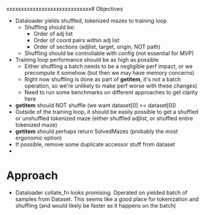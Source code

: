 xxxxxxxxxxxxxxxxxxxxxxxxxxxxx# Objectives

 - Dataloader yields shuffled, tokenized mazes to training loop
   - Shuffling should be:
     - Order of adj list
     - Order of coord pairs within adj list
     - Order of sections (adjlist, target, origin, NOT path)
   - Shuffling should be controllable with config (not essential for MVP)
 - Training loop performance should be as high as possible
   - Either shuffling a batch needs to be a negligible perf impact, or we precompute it somehow (but then we may have memory concerns)
   - Right now shuffling is done as part of __getitem__, it's not a batch operation, so we're unlikely to make perf worse with these changes)
   - Need to run some benchmarks on different approaches to get clarity here
 - __getitem__ should NOT shuffle (we want dataset[0] == dataset[0])
 - Outside of the training loop, it should be easily possible to get a shuffled or unshuffled tokenized maze (either shuffled adjlist, or shuffled entire tokenized maze)
 - __getitem__ should perhaps return SolvedMazes (probably the most ergonomic option)
 - If possible, remove some duplicate accessor stuff from dataset
 - 

# Approach

 - Dataloader collate_fn looks promising. Operated on yielded batch of samples from Dataset. This seems like a good place for tokenization and shuffling (and would likely be faster as it happens on the batch)


